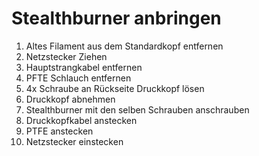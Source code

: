 # Stealthburner anbringen

1. Altes Filament aus dem Standardkopf entfernen
2. Netzstecker Ziehen
3. Hauptstrangkabel entfernen
4. PFTE Schlauch entfernen
5. 4x Schraube an Rückseite Druckkopf lösen
6. Druckkopf abnehmen
7. Stealthburner mit den selben Schrauben anschrauben
8. Druckkopfkabel anstecken
9. PTFE anstecken
10. Netzstecker einstecken

